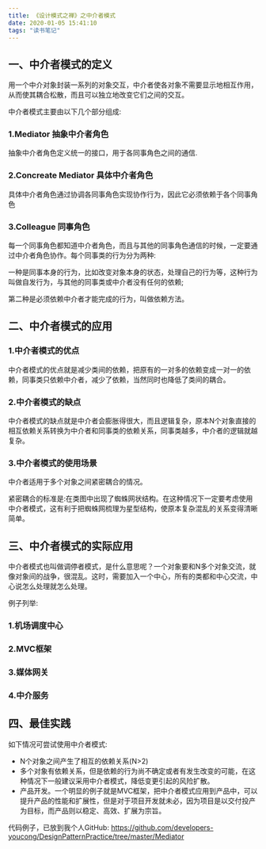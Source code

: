 ```yaml
---
title: 《设计模式之禅》之中介者模式
date: 2020-01-05 15:41:10
tags: "读书笔记"
---
```

## 一、中介者模式的定义
用一个中介对象封装一系列的对象交互，中介者使各对象不需要显示地相互作用，从而使其耦合松散，而且可以独立地改变它们之间的交互。

中介者模式主要由以下几个部分组成:
<!--more-->
### 1.Mediator 抽象中介者角色
抽象中介者角色定义统一的接口，用于各同事角色之间的通信.


### 2.Concreate Mediator 具体中介者角色
具体中介者角色通过协调各同事角色实现协作行为，因此它必须依赖于各个同事角色

### 3.Colleague 同事角色
每一个同事角色都知道中介者角色，而且与其他的同事角色通信的时候，一定要通过中介者角色协作。每个同事类的行为分为两种:

一种是同事本身的行为，比如改变对象本身的状态，处理自己的行为等，这种行为叫做自发行为，与其他的同事类或中介者没有任何的依赖;

第二种是必须依赖中介者才能完成的行为，叫做依赖方法。


## 二、中介者模式的应用

### 1.中介者模式的优点
中介者模式的优点就是减少类间的依赖，把原有的一对多的依赖变成一对一的依赖，同事类只依赖中介者，减少了依赖，当然同时也降低了类间的耦合。

### 2.中介者模式的缺点
中介者模式的缺点就是中介者会膨胀得很大，而且逻辑复杂，原本N个对象直接的相互依赖关系转换为中介者和同事类的依赖关系，同事类越多，中介者的逻辑就越复杂。

### 3.中介者模式的使用场景
中介者适用于多个对象之间紧密耦合的情况。

紧密耦合的标准是:在类图中出现了蜘蛛网状结构。在这种情况下一定要考虑使用中介者模式，这有利于把蜘蛛网梳理为星型结构，使原本复杂混乱的关系变得清晰简单。


## 三、中介者模式的实际应用
中介者模式也叫做调停者模式，是什么意思呢？一个对象要和N多个对象交流，就像对象间的战争，很混乱。这时，需要加入一个中心，所有的类都和中心交流，中心说怎么处理就怎么处理。

例子列举:

### 1.机场调度中心

### 2.MVC框架

### 3.媒体网关

### 4.中介服务



## 四、最佳实践

如下情况可尝试使用中介者模式:
- N个对象之间产生了相互的依赖关系(N>2)
- 多个对象有依赖关系，但是依赖的行为尚不确定或者有发生改变的可能，在这种情况下一般建议采用中介者模式，降低变更引起的风险扩散。
- 产品开发。一个明显的例子就是MVC框架，把中介者模式应用到产品中，可以提升产品的性能和扩展性，但是对于项目开发就未必，因为项目是以交付投产为目标，而产品则以稳定、高效、扩展为宗旨。

代码例子，已放到我个人GitHub:
https://github.com/developers-youcong/DesignPatternPractice/tree/master/Mediator

